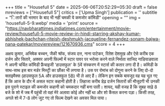 +++
title = "Housefull 5"
date = 2025-06-06T20:52:29+05:30
draft = false
mreviews = ["Housefull 5"]
critics = ['Upma Singh']
publication = ''
subtitle = "ितारों की भरमार के बाद भी नहीं चमकी ये कमजोर कॉमिडी"
opening = ""
img = 'housefull-5-9.webp'
media = 'print'
source = "https://navbharattimes.indiatimes.com/entertainment/movie-review/housefull-5-movie-review-in-hindi-starring-akshay-kumar-abhishek-bachchan-riteish-deshmukh-jacqueline-fernandez-sonam-bajwa-nana-patekar/moviereview/121670936.cms"
score = 4
+++

अक्षय कुमार, अभिषेक बच्चन, जैकी श्रॉफ, संजय दत्त, नाना पाटेकर, रितेश देशमुख और ऐसे करीब एक दर्जन और सितारे, अक्सर अपनी फिल्‍मों में स्टार पावर पर भरोसा करने वाले निर्माता साजिद नाडियाडवाला ने अपनी चर्चित कॉमिडी फ्रैंचाइजी 'हाउसफुल' के 5वें संस्करण में स्टार्स की कतार लगा दी है। कॉमेडी के साथ-साथ इस बार मर्डर मिस्ट्री का छौंका भी लगाया है। उस पर रोमांच को दोगुना करने के लिए दो-दो क्लाइमैक्स (हाउसफुल 5A और हाउसफुल 5B) भी ले आए हैं। लेकिन इन सबके बावजूद वह यह भूल गए हैं कि आज के दौर में असल स्टार कहानी होती है। लिहाजा करीब डेढ़ दर्जन सितारों की मौजूदगी भी उनकी इस पुराने स्टाइल की कमजोर कहानी को चमकदार नहीं बना पाती। शायद, यही वजह है कि सुबह साढ़े 8 बजे के शो में जब मैं पहुंची तो वहां मेरे अलावा कोई और नहीं था और शो कैंसल करना पड़ा। किसी तरह, अगले शो में 7-8 लोग जुट गए तो फिल्म देखने का अवसर मिल पाया।
